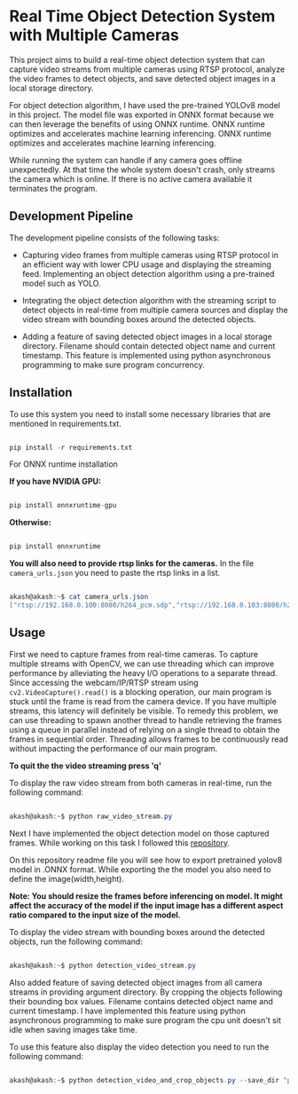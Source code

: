 # Real Time Object Detection System with Multiple Cameras
This project aims to build a real-time object detection system that can capture video streams from multiple cameras using RTSP protocol, analyze the video frames to detect objects, and save detected object images in a local storage directory.

For object detection algorithm, I have used the pre-trained YOLOv8 model in this project. The model file was exported in ONNX format because we can then leverage the benefits of using ONNX runtime. ONNX runtime optimizes and accelerates machine learning inferencing. 
ONNX runtime optimizes and accelerates machine learning inferencing.
 
While running the system can handle if any camera goes offline unexpectedly. At that time the whole system doesn't crash, only streams the camera which is online. If there is no active camera available it terminates the program.

## Development Pipeline 
The development pipeline consists of the following tasks:

- Capturing video frames from multiple cameras using RTSP protocol in an efficient way with lower CPU usage and displaying the streaming feed.
Implementing an object detection algorithm using a pre-trained model such as YOLO.

- Integrating the object detection algorithm with the streaming script to detect objects in real-time from multiple camera sources and display the video stream with bounding boxes around the detected objects.

- Adding a feature of saving detected object images in a local storage directory. Filename should contain detected object name and current timestamp. This feature is implemented using python asynchronous programming to make sure program concurrency.


## Installation
To use this system you need to install some necessary libraries that are mentioned in requirements.txt.
```python

pip install -r requirements.txt

```
For ONNX runtime installation 

**If you have NVIDIA GPU:**
```python

pip install onnxruntime-gpu

```
**Otherwise:**
```python

pip install onnxruntime

```

**You will also need to provide rtsp links for the cameras.**
In the file `camera_urls.json` you need to paste the rtsp links in a list.
```powershell

akash@akash:~$ cat camera_urls.json
["rtsp://192.168.0.100:8080/h264_pcm.sdp","rtsp://192.168.0.103:8080/h264_pcm.sdp"]

```


## Usage 
First we need to capture frames from real-time cameras. 
To capture multiple streams with OpenCV, we can use threading which can improve performance by alleviating the heavy I/O operations to a separate thread. Since accessing the webcam/IP/RTSP stream using `cv2.VideoCapture().read()` is a blocking operation, our main program is stuck until the frame is read from the camera device. If you have multiple streams, this latency will definitely be visible. To remedy this problem, we can use threading to spawn another thread to handle retrieving the frames using a queue in parallel instead of relying on a single thread to obtain the frames in sequential order. Threading allows frames to be continuously read without impacting the performance of our main program. 

**To quit the the video streaming press 'q'**

To display the raw video stream from both cameras in real-time, run the following command:
```powershell

akash@akash:~$ python raw_video_stream.py

```

Next I have implemented the object detection model on those captured frames. While working on this task I followed this [repository](https://github.com/ibaiGorordo/ONNX-YOLOv8-Object-Detection). 

On this repository readme file you will see how to export pretrained yolov8 model in .ONNX format. While exporting the the model you also need to define the image(width,height). 

**Note: You should resize the frames before inferencing on model. It might affect the accuracy of the model if the input image has a different aspect ratio compared to the input size of the model.**

To display the video stream with bounding boxes around the detected objects, run the following command:
```powershell

akash@akash:~$ python detection_video_stream.py

```

Also added feature of saving detected object images from all camera streams in providing argument directory. By cropping the objects following their bounding box values. Filename contains detected object name and current timestamp. I have implemented this feature using python asynchronous programming to make sure program the cpu unit doesn't sit idle when saving images take time.

To use this feature also display the video detection you need to run the following command:
```powershell

akash@akash:~$ python detection_video_and_crop_objects.py --save_dir "path_to_save_images/"

```

